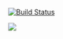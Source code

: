 [![Build Status](https://travis-ci.org/acfoltzer/nbt.png?branch=master)](https://travis-ci.org/acfoltzer/nbt)

![](http://github.com/acfoltzer/nbt/raw/master/img/logo.png)
